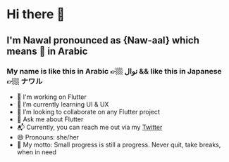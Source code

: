 # Hi there 👋
## I'm Nawal pronounced as {Naw-aal} which means 🎁 in Arabic
### My name is like this in Arabic 👉🏼 نوال && like this in Japanese 👉🏼 ナワル 

- 🌳 I'm working on Flutter
- 🌱 I’m currently learning UI & UX
- 👯 I’m looking to collaborate on any Flutter project
- 💬 Ask me about Flutter
- 📬 Currently, you can reach me out via my [Twitter](https://twitter.com/__nawalhmw)
- 😄 Pronouns: she/her 
- 🦄 My motto: Small progress is still a progress. Never quit, take breaks, when in need
